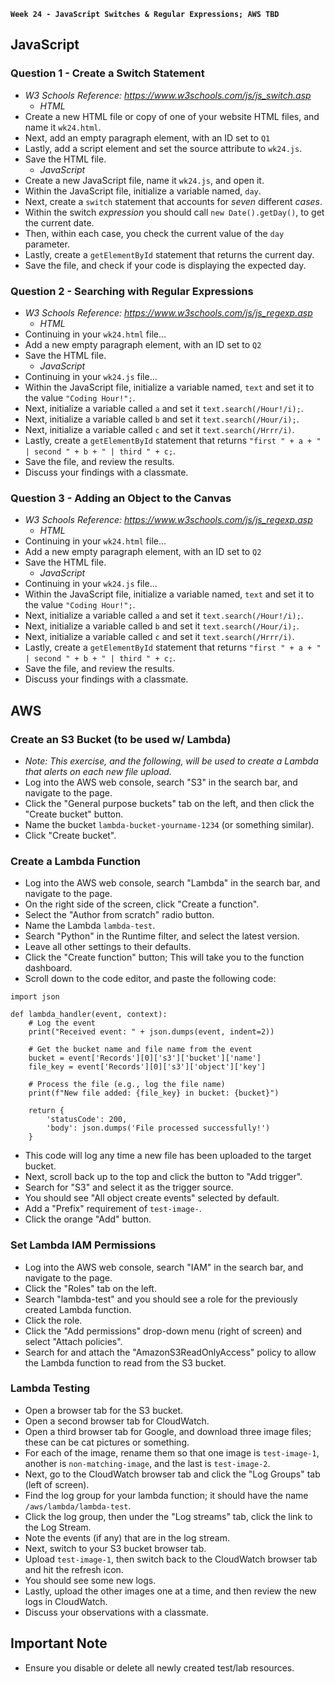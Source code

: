 **`Week 24 - JavaScript Switches & Regular Expressions; AWS TBD`**

## JavaScript

### Question 1 - Create a Switch Statement
- *W3 Schools Reference: https://www.w3schools.com/js/js_switch.asp*
  - *HTML*
- Create a new HTML file or copy of one of your website HTML files, and name it `wk24.html`.
- Next, add an empty paragraph element, with an ID set to `Q1`
- Lastly, add a script element and set the source attribute to `wk24.js`.
- Save the HTML file.
  - *JavaScript*
- Create a new JavaScript file, name it `wk24.js`, and open it.
- Within the JavaScript file, initialize a variable named, `day`.
- Next, create a `switch` statement that accounts for *seven* different *cases*.
- Within the switch *expression* you should call `new Date().getDay()`, to get the current date.
- Then, within each case, you check the current value of the `day` parameter.
- Lastly, create a `getElementById` statement that returns the current day.
- Save the file, and check if your code is displaying the expected day.

### Question 2 - Searching with Regular Expressions
- *W3 Schools Reference: https://www.w3schools.com/js/js_regexp.asp*
  - *HTML*
- Continuing in your `wk24.html` file...
- Add a new empty paragraph element, with an ID set to `Q2`
- Save the HTML file.
  - *JavaScript*
- Continuing in your `wk24.js` file...
- Within the JavaScript file, initialize a variable named, `text` and set it to the value `"Coding Hour!";`.
- Next, initialize a variable called `a` and set it `text.search(/Hour!/i);`.
- Next, initialize a variable called `b` and set it `text.search(/Hour/i);`.
- Next, initialize a variable called `c` and set it `text.search(/Hrrr/i)`.
- Lastly, create a `getElementById` statement that returns `"first " + a + " | second " + b + " | third " + c;`.
- Save the file, and review the results.
- Discuss your findings with a classmate.

### Question 3 - Adding an Object to the Canvas
- *W3 Schools Reference: https://www.w3schools.com/js/js_regexp.asp*
  - *HTML*
- Continuing in your `wk24.html` file...
- Add a new empty paragraph element, with an ID set to `Q2`
- Save the HTML file.
  - *JavaScript*
- Continuing in your `wk24.js` file...
- Within the JavaScript file, initialize a variable named, `text` and set it to the value `"Coding Hour!";`.
- Next, initialize a variable called `a` and set it `text.search(/Hour!/i);`.
- Next, initialize a variable called `b` and set it `text.search(/Hour/i);`.
- Next, initialize a variable called `c` and set it `text.search(/Hrrr/i)`.
- Lastly, create a `getElementById` statement that returns `"first " + a + " | second " + b + " | third " + c;`.
- Save the file, and review the results.
- Discuss your findings with a classmate.

## AWS

### Create an S3 Bucket (to be used w/ Lambda)
- *Note: This exercise, and the following, will be used to create a Lambda that alerts on each new file upload.*
- Log into the AWS web console, search "S3" in the search bar, and navigate to the page.
- Click the "General purpose buckets" tab on the left, and then click the "Create bucket" button.
- Name the bucket `lambda-bucket-yourname-1234` (or something similar).
- Click "Create bucket".

### Create a Lambda Function
- Log into the AWS web console, search "Lambda" in the search bar, and navigate to the page.
- On the right side of the screen, click "Create a function".
- Select the "Author from scratch" radio button.
- Name the Lambda `lambda-test`.
- Search "Python" in the Runtime filter, and select the latest version.
- Leave all other settings to their defaults.
- Click the "Create function" button; This will take you to the function dashboard.
- Scroll down to the code editor, and paste the following code:
```
import json

def lambda_handler(event, context):
    # Log the event
    print("Received event: " + json.dumps(event, indent=2))
    
    # Get the bucket name and file name from the event
    bucket = event['Records'][0]['s3']['bucket']['name']
    file_key = event['Records'][0]['s3']['object']['key']
    
    # Process the file (e.g., log the file name)
    print(f"New file added: {file_key} in bucket: {bucket}")
    
    return {
        'statusCode': 200,
        'body': json.dumps('File processed successfully!')
    }
```
- This code will log any time a new file has been uploaded to the target bucket.
- Next, scroll back up to the top and click the button to "Add trigger".
- Search for "S3" and select it as the trigger source.
- You should see "All object create events" selected by default.
- Add a "Prefix" requirement of `test-image-`.
- Click the orange "Add" button.

### Set Lambda IAM Permissions
- Log into the AWS web console, search "IAM" in the search bar, and navigate to the page.
- Click the "Roles" tab on the left.
- Search "lambda-test" and you should see a role for the previously created Lambda function.
- Click the role.
- Click the "Add permissions" drop-down menu (right of screen) and select "Attach policies".
- Search for and attach the "AmazonS3ReadOnlyAccess" policy to allow the Lambda function to read from the S3 bucket.

### Lambda Testing
- Open a browser tab for the S3 bucket.
- Open a second browser tab for CloudWatch.
- Open a third browser tab for Google, and download three image files; these can be cat pictures or something.
- For each of the image, rename them so that one image is `test-image-1`, another is `non-matching-image`, and the last is `test-image-2`.
- Next, go to the CloudWatch browser tab and click the "Log Groups" tab (left of screen).
- Find the log group for your lambda function; it should have the name `/aws/lambda/lambda-test`.
- Click the log group, then under the "Log streams" tab, click the link to the Log Stream.
- Note the events (if any) that are in the log stream.
- Next, switch to your S3 bucket browser tab.
- Upload `test-image-1`, then switch back to the CloudWatch browser tab and hit the refresh icon.
- You should see some new logs.
- Lastly, upload the other images one at a time, and then review the new logs in CloudWatch.
- Discuss your observations with a classmate.

## Important Note
- Ensure you disable or delete all newly created test/lab resources.
